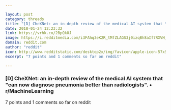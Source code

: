 ```yaml
---

layout: post
category: threads
title: "[D] CheXNet: an in-depth review of the medical AI system that \"can now diagnose pneumonia better than radiologists\"."
date: 2018-01-24 12:23:32
link: https://vrhk.co/2BpQk8J
image: https://i.redditmedia.com/i3FAhq3eK2R_tMfZLAGS3j0izqBh8aIf7RXVH_6K_1g.jpg?w=320&s=e930a368c724f345da0a8bde4a0c6939
domain: reddit.com
author: "reddit"
icon: http://www.redditstatic.com/desktop2x/img/favicon/apple-icon-57x57.png
excerpt: "7 points and 1 comments so far on reddit"

---
```


### [D] CheXNet: an in-depth review of the medical AI system that "can now diagnose pneumonia better than radiologists". • r/MachineLearning

7 points and 1 comments so far on reddit